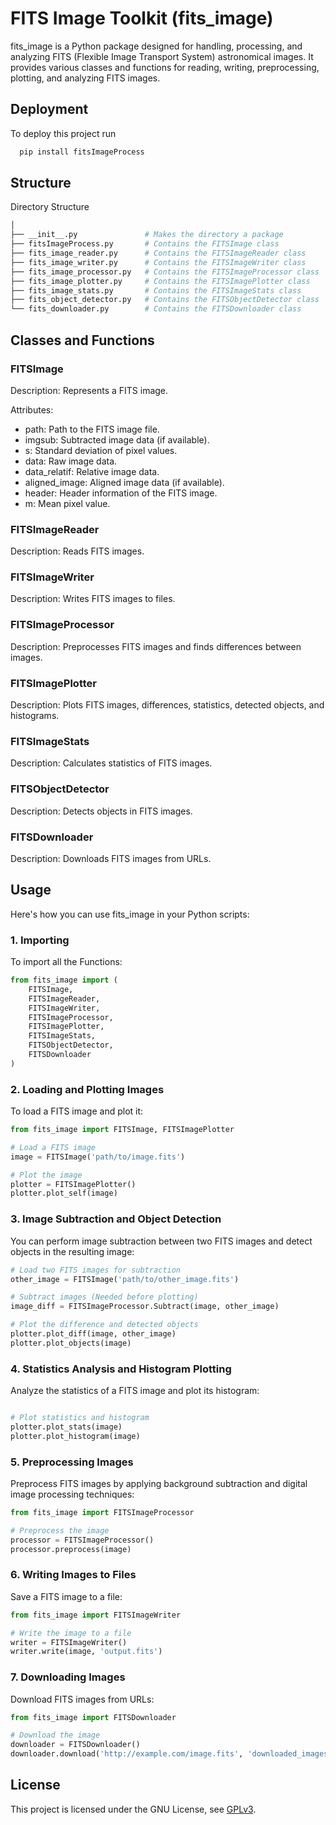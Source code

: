 
# FITS Image Toolkit (fits_image)

fits_image is a Python package designed for handling, processing, and analyzing FITS (Flexible Image Transport System) astronomical images. It provides various classes and functions for reading, writing, preprocessing, plotting, and analyzing FITS images.




## Deployment

To deploy this project run

```bash
  pip install fitsImageProcess
```

## Structure

Directory Structure

```bash
│
├── __init__.py               # Makes the directory a package
├── fitsImageProcess.py       # Contains the FITSImage class
├── fits_image_reader.py      # Contains the FITSImageReader class
├── fits_image_writer.py      # Contains the FITSImageWriter class
├── fits_image_processor.py   # Contains the FITSImageProcessor class
├── fits_image_plotter.py     # Contains the FITSImagePlotter class
├── fits_image_stats.py       # Contains the FITSImageStats class
├── fits_object_detector.py   # Contains the FITSObjectDetector class
└── fits_downloader.py        # Contains the FITSDownloader class
```

## Classes and Functions
### FITSImage
Description: Represents a FITS image.

Attributes:
- path: Path to the FITS image file.
- imgsub: Subtracted image data (if available).
- s: Standard deviation of pixel values.
- data: Raw image data.
- data_relatif: Relative image data.
- aligned_image: Aligned image data (if available).
- header: Header information of the FITS image.
- m: Mean pixel value.
### FITSImageReader
Description: Reads FITS images.
### FITSImageWriter
Description: Writes FITS images to files.
### FITSImageProcessor
Description: Preprocesses FITS images and finds differences between images.
### FITSImagePlotter
Description: Plots FITS images, differences, statistics, detected objects, and histograms.
### FITSImageStats
Description: Calculates statistics of FITS images.
### FITSObjectDetector
Description: Detects objects in FITS images.
### FITSDownloader
Description: Downloads FITS images from URLs.


## Usage
Here's how you can use fits_image in your Python scripts:


### 1. Importing

To import all the Functions:

```python
from fits_image import (
    FITSImage,
    FITSImageReader,
    FITSImageWriter,
    FITSImageProcessor,
    FITSImagePlotter,
    FITSImageStats,
    FITSObjectDetector,
    FITSDownloader
)
```


### 2. Loading and Plotting Images

To load a FITS image and plot it:

```python
from fits_image import FITSImage, FITSImagePlotter

# Load a FITS image
image = FITSImage('path/to/image.fits')

# Plot the image
plotter = FITSImagePlotter()
plotter.plot_self(image)
```

### 3. Image Subtraction and Object Detection
You can perform image subtraction between two FITS images and detect objects in the resulting image:

```python
# Load two FITS images for subtraction
other_image = FITSImage('path/to/other_image.fits')

# Subtract images (Needed before plotting)
image_diff = FITSImageProcessor.Subtract(image, other_image)

# Plot the difference and detected objects
plotter.plot_diff(image, other_image)
plotter.plot_objects(image)
```
### 4. Statistics Analysis and Histogram Plotting
Analyze the statistics of a FITS image and plot its histogram:

```python

# Plot statistics and histogram
plotter.plot_stats(image)
plotter.plot_histogram(image)

```
### 5. Preprocessing Images
Preprocess FITS images by applying background subtraction and digital image processing techniques:

```python
from fits_image import FITSImageProcessor

# Preprocess the image
processor = FITSImageProcessor()
processor.preprocess(image)
```
### 6. Writing Images to Files
Save a FITS image to a file:

```python
from fits_image import FITSImageWriter

# Write the image to a file
writer = FITSImageWriter()
writer.write(image, 'output.fits')
```
### 7. Downloading Images
Download FITS images from URLs:

```python
from fits_image import FITSDownloader

# Download the image
downloader = FITSDownloader()
downloader.download('http://example.com/image.fits', 'downloaded_images/')

```
## License
This project is licensed under the GNU License, see
[GPLv3](https://choosealicense.com/licenses/gpl-3.0/#).

